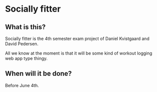 # Socially fitter

## What is this?
Socially fitter is the 4th semester exam project of Daniel Kvistgaard and David Pedersen.

All we know at the moment is that it will be some kind of workout logging web app type thingy.

## When will it be done?
Before June 4th.
